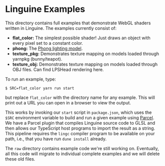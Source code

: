 # Linguine Examples

This directory contains full examples that demonstrate WebGL shaders written in Linguine.
The examples currently consist of:

* **flat_color:** The simplest possible shader! Just draws an object with every pixel set to a constant color.
* **phong:** The [Phong lighting model][phong].
* **texture_pkg:** Demonstrates texture mapping on models loaded through yarnpkg (bunny/teapot).
* **texture_obj:** Demonstrates texture mapping on models loaded through OBJ files. Can find LPSHead rendering here.

[phong]: https://en.wikipedia.org/wiki/Phong_reflection_model

To run an example, type:

    $ SRC=flat_color yarn run start

but replace `flat_color` with the directory name for any example.
This will print out a URL you can open in a browser to view the output.

This works by invoking our `start` script in `package.json`, which uses the `$SRC` environment variable to build and run a given example using [Parcel][].
We have a Parcel plugin that compiles Linguine source code to GLSL and then allows our TypeScript host programs to import the result as a string.
This pipeline requires the `lingc` compiler program to be available on your path, i.e., that you have run `dune install` already.

The `raw` directory contains example code we're still working on.
Eventually, all this code will migrate to individual complete examples and we will delete these old files.

[parcel]: https://parceljs.org
